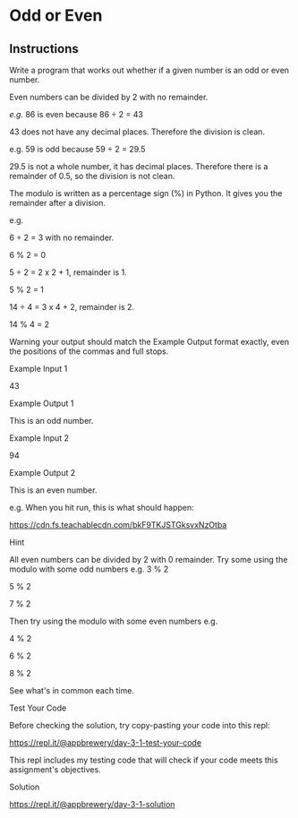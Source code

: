 # Odd or Even

## Instructions

Write a program that works out whether if a given number is an odd or even number.

Even numbers can be divided by 2 with no remainder.

_e.g._ 86 is even because 86 ÷ 2 = 43

43 does not have any decimal places. Therefore the division is clean.

e.g. 59 is odd because 59 ÷ 2 = 29.5

29.5 is not a whole number, it has decimal places. Therefore there is a remainder of 0.5, so the division is not clean.

The modulo is written as a percentage sign (%) in Python. It gives you the remainder after a division.

e.g.

6 ÷ 2 = 3 with no remainder.

6 % 2 = 0

5 ÷ 2 = 2 x 2 + 1, remainder is 1.

5 % 2 = 1

14 ÷ 4 = 3 x 4 + 2, remainder is 2.

14 % 4 = 2

Warning your output should match the Example Output format exactly, even the positions of the commas and full stops.

Example Input 1

43

Example Output 1

This is an odd number.

Example Input 2

94

Example Output 2

This is an even number.

e.g. When you hit run, this is what should happen:

https://cdn.fs.teachablecdn.com/bkF9TKJSTGksvxNzOtba

Hint

All even numbers can be divided by 2 with 0 remainder.
Try some using the modulo with some odd numbers e.g.
3 % 2

5 % 2

7 % 2

Then try using the modulo with some even numbers e.g.

4 % 2

6 % 2

8 % 2

See what's in common each time.

Test Your Code

Before checking the solution, try copy-pasting your code into this repl:

https://repl.it/@appbrewery/day-3-1-test-your-code

This repl includes my testing code that will check if your code meets this assignment's objectives.

Solution

https://repl.it/@appbrewery/day-3-1-solution
